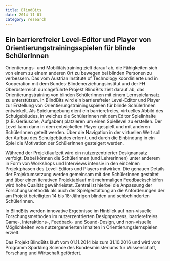 ```yaml
---
title: BlindBits
date: 2014-11-01
category: research
---
```


## Ein barrierefreier Level-Editor und Player von Orientierungstrainingsspielen für blinde SchülerInnen

Orientierungs- und Mobilitätstraining zielt darauf ab, die Fähigkeiten sich von einem zu einem anderen Ort zu bewegen bei blinden Personen zu verbessern. Das vom Austrian Institute of Technology koordinierte und in Kooperation mit dem Bundes-Blindenerziehungsinstitut und der FH Oberösterreich durchgeführte Projekt BlindBits zielt darauf ab, das Orientierungstraining von blinden SchülerInnen mit einem Lernspielansatz zu unterstützen.
In BlindBits wird ein barrierefreier Level-Editor und Player zur Erstellung von Orientierungstrainingsspielen für blinde SchülerInnen entwickelt. Als Spielumgebung dient ein barrierefreies, virtuelles Abbild des Schulgebäudes, in welches die SchülerInnen mit dem Editor Spielinhalte (z.B. Geräusche, Aufgaben) platzieren um einen Spiellevel zu erstellen. Der Level kann dann in dem entwickelten Player gespielt und mit anderen SchülerInnen geteilt werden. Über die Navigation in der virtuellen Welt soll der Aufbau des Schulgebäudes erlernt, und durch die Einbindung in ein Spiel die Motivation der SchülerInnen gesteigert werden.

Während der Projektlaufzeit wird ein nutzerzentrierter Designansatz verfolgt. Dabei können die SchülerInnen (und LehrerInnen) unter anderem in Form von Workshops und Interviews intensiv in den einzelnen Projektphasen des Level-Editors und Players mitwirken. Die genauen Details der Projektumsetzung werden gemeinsam mit den SchülerInnen gestaltet und über einen iterativen Projektablauf mit mehrmaligen Feedbackschleifen wird hohe Qualität gewährleistet. Zentral ist hierbei die Anpassung der Forschungsmethodik als auch der Spielgestaltung an die Anforderungen der am Projekt beteiligten 14 bis 18-Jährigen blinden und sehbehinderten SchülerInnen.

In BlindBits werden innovative Ergebnisse im Hinblick auf non-visuelle Forschungsmethoden im nutzerzentrierten Designprozess, barrierefreies Game-, Interaktions-, Feedback- und Sound-Design, und non-visuelle Möglichkeiten von nutzergenerierten Inhalten in Orientierungslernspielen erzielt.

Das Projekt BlindBits läuft vom 01.11.2014 bis zum 31.10.2016 und wird vom Programm Sparkling Science des Bundesministeriums für Wissenschaft, Forschung und Wirtschaft gefördert.
